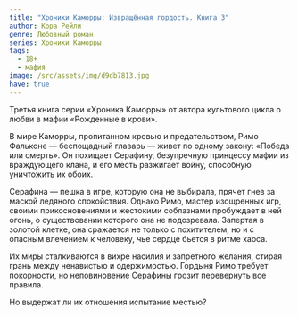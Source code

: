 ```yaml
---
title: "Хроники Каморры: Извращённая гордость. Книга 3"
author: Кора Рейли
genre: Любовный роман
series: Хроники Каморры
tags:
  - 18+
  - мафия
image: /src/assets/img/d9db7813.jpg
have: true
---
```

Третья книга серии «Хроника Каморры» от автора культового цикла о любви в мафии «Рожденные в крови».

В мире Каморры, пропитанном кровью и предательством, Римо Фальконе — беспощадный главарь — живет по одному закону: «Победа или смерть». Он похищает Серафину, безупречную принцессу мафии из враждующего клана, и его месть разжигает войну, способную уничтожить их обоих.

Серафина — пешка в игре, которую она не выбирала, прячет гнев за маской ледяного спокойствия. Однако Римо, мастер изощренных игр, своими прикосновениями и жестокими соблазнами пробуждает в ней огонь, о существовании которого она не подозревала. Запертая в золотой клетке, она сражается не только с похитителем, но и с опасным влечением к человеку, чье сердце бьется в ритме хаоса.

Их миры сталкиваются в вихре насилия и запретного желания, стирая грань между ненавистью и одержимостью. Гордыня Римо требует покорности, но неповиновение Серафины грозит перевернуть все правила.

Но выдержат ли их отношения испытание местью?
